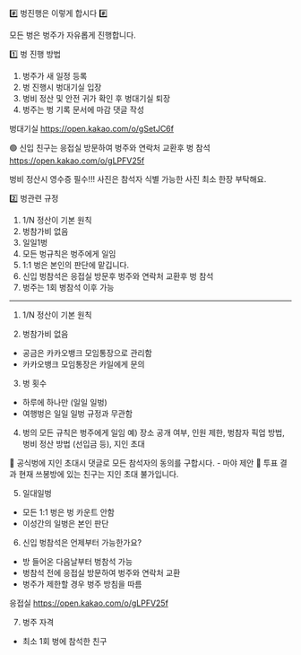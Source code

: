#️⃣ 벙진행은 이렇게 합시다 #️⃣

모든 벙은 벙주가 자유롭게 진행합니다.

1️⃣ 벙 진행 방법

1. 벙주가 새 일정 등록
2. 벙 진행시 벙대기실 입장
3. 벙비 정산 및 안전 귀가 확인 후 벙대기실 퇴장
4. 벙주는 벙 기록 문서에 마감 댓글 작성

벙대기실
https://open.kakao.com/o/gSetJC6f

🟢 신입 친구는 응접실 방문하여
벙주와 연락처 교환후 벙 참석
https://open.kakao.com/o/gLPFV25f

벙비 정산시 영수증 필수!!!
사진은 참석자 식별 가능한 사진 최소 한장 부탁해요.

2️⃣ 벙관련 규정

1. 1/N 정산이 기본 원칙
2. 벙참가비 없음
3. 일일1벙
4. 모든 벙규칙은 벙주에게 일임
5. 1:1 벙은 본인의 판단에 맡깁니다.
6. 신입 벙참석은 응접실 방문후
 벙주와 연락처 교환후 벙 참석
7. 벙주는 1회 벙참석 이후 가능

----------------------------------------------------
1. 1/N 정산이 기본 원칙

2. 벙참가비 없음
- 공금은 카카오뱅크 모임통장으로 관리함
- 카카오뱅크 모임통장은 카일에게 문의

3. 벙 횟수
- 하루에 하나만 (일일 일벙)
- 여행벙은 일일 일벙 규정과 무관함

4. 벙의 모든 규칙은 벙주에게 일임
예) 장소 공개 여부, 인원 제한, 벙참자 픽업 방법,
벙비 정산 방법 (선입금 등), 지인 초대

🎈 공식벙에 지인 초대시 댓글로 모든 참석자의 동의를 구합시다. - 마야 제안
🎈 투표 결과 현재 쓰봉방에 있는 친구는 지인 초대 불가입니다.

5. 일대일벙
- 모든 1:1 벙은 벙 카운트 안함
- 이성간의 일벙은 본인 판단

6. 신입 벙참석은 언제부터 가능한가요?
- 방 들어온 다음날부터 벙참석 가능
- 벙참석 전에 응접실 방문하여 벙주와 연락처 교환
- 벙주가 제한할 경우 벙주 방침을 따름

응접실
https://open.kakao.com/o/gLPFV25f

7. 벙주 자격
- 최소 1회 벙에 참석한 친구